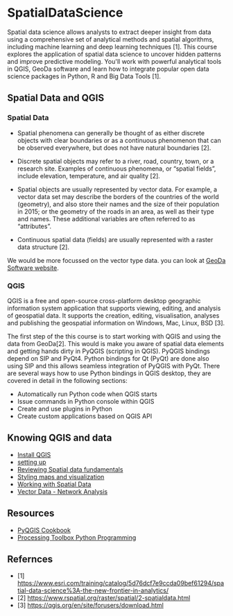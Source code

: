 # SpatialDataScience

Spatial data science allows analysts to extract deeper insight from data using a comprehensive set of analytical methods and spatial algorithms, including machine learning and deep learning techniques [1]. This course explores the application of spatial data science to uncover hidden patterns and improve predictive modeling. You'll work with powerful analytical tools in QGIS, GeoDa software and learn how to integrate popular open data science packages in Python, R and Big Data Tools [1].

## Spatial Data and QGIS 
### Spatial Data
- Spatial phenomena can generally be thought of as either discrete objects with clear boundaries or as a continuous phenomenon that can be observed everywhere, but does not have natural boundaries [2]. 

- Discrete spatial objects may refer to a river, road, country, town, or a research site. Examples of continuous phenomena, or “spatial fields”, include elevation, temperature, and air quality [2].

- Spatial objects are usually represented by vector data.  For example, a vector data set may describe the borders of the countries of the world (geometry), and also store their names and the size of their population in 2015; or the geometry of the roads in an area, as well as their type and names. These additional variables are often referred to as “attributes”. 
- Continuous spatial data (fields) are usually represented with a raster data structure [2]. 

We would be more focussed on the vector type data. you can look at [GeoDa Software website](https://geodacenter.github.io/data-and-lab//).

### QGIS 

QGIS is a free and open-source cross-platform desktop geographic information system application that supports viewing, editing, and analysis of geospatial data. It supports the creation, editing, visualisation, analyses and publishing the  geospatial information on Windows, Mac, Linux, BSD [3]. 

The first step of the this course is to start working with QGIS and using the data from GeoDa[2]. This would is make you aware of spatial data elements and getting hands dirty in PyQGIS (scripting in QGIS). PyQGIS bindings depend on SIP and PyQt4. Python bindings for Qt (PyQt) are done also using SIP and this allows seamless integration of PyQGIS with PyQt. There are several ways how to use Python bindings in QGIS desktop, they are covered in detail in the following sections:

- Automatically run Python code when QGIS starts
- Issue commands in Python console within QGIS
- Create and use plugins in Python
- Create custom applications based on QGIS API

## Knowing QGIS and data
- [Install QGIS](https://www.youtube.com/watch?v=lg9ceXoCUFE)
- [setting up](https://www.youtube.com/watch?v=vaH2JJ7TkIM)
- [Reviewing Spatial data fundamentals](http://spatialquerylab.com/FOSS4GAcademy/Lectures/GST102/L1/Reviewing%20the%20Basics%20of%20Geospatial%20Data%20output/story_html5.html)
- [Styling maps and visualization](https://www.youtube.com/watch?v=vPWmoxuAmJU)
- [Working with Spatial Data](https://www.youtube.com/watch?v=7qjoTaaCwfA)
- [Vector Data - Network Analysis](http://spatialquerylab.com/FOSS4GAcademy/Lectures/GST102/L6/Vector%20Data%20Analysis%20Network%20Analysis%20output/story_html5.html)

## Resources
- [PyQGIS Cookbook](https://docs.qgis.org/2.18/en/docs/pyqgis_developer_cookbook/intro.html)
- [Processing Toolbox Python Programming](https://howtoinqgis.wordpress.com/2017/04/12/basic-rules-for-writing-python-scripts-for-processing-toolbox-in-qgis/)
  


## Refernces
- [1] https://www.esri.com/training/catalog/5d76dcf7e9ccda09bef61294/spatial-data-science%3A-the-new-frontier-in-analytics/
- [2] https://www.rspatial.org/raster/spatial/2-spatialdata.html
- [3] https://qgis.org/en/site/forusers/download.html
